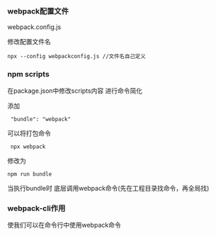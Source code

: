 ### webpack配置文件

webpack.config.js

修改配置文件名 

```
npx --config webpackconfig.js //文件名自己定义
```



###  npm scripts

在package.json中修改scripts内容 进行命令简化

添加

```
 "bundle": "webpack" 
```

可以将打包命令

```
 npx webpack
```

 修改为

```
npm run bundle
```

当执行bundle时  底层调用webpack命令(先在工程目录找命令，再全局找)





### webpack-cli作用



使我们可以在命令行中使用webpack命令